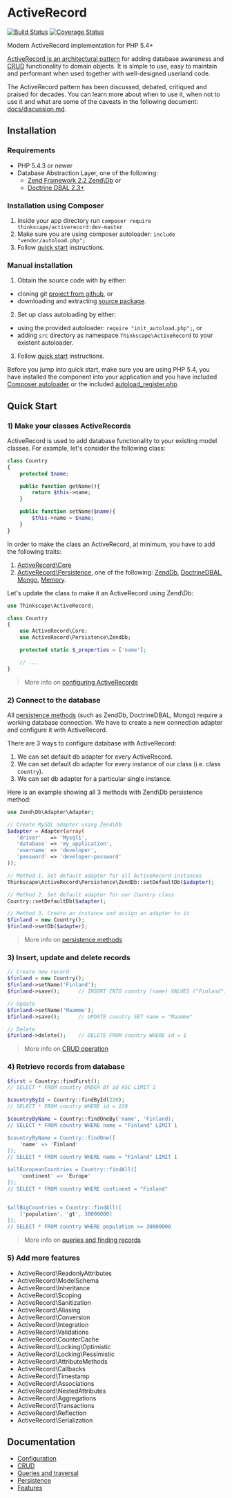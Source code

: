 ActiveRecord
==============
[![Build Status](https://api.travis-ci.org/Thinkscape/ActiveRecord.png?branch=master)](http://travis-ci.org/Thinkscape/ActiveRecord)
[![Coverage Status](https://coveralls.io/repos/Thinkscape/ActiveRecord/badge.png)](https://coveralls.io/r/Thinkscape/ActiveRecord)

Modern ActiveRecord implementation for PHP 5.4+

[ActiveRecord is an architectural pattern](https://en.wikipedia.org/wiki/Active_record_pattern) for adding
database awareness and [CRUD](https://en.wikipedia.org/wiki/CRUD) functionality to domain objects. It is 
simple to use, easy to maintain and performant when used together with well-designed userland code.

The ActiveRecord pattern has been discussed, debated, critiqued and praised for decades. You can learn more
about when to use it, when not to use it and what are some of the caveats in the following document: 
[docs/discussion.md](docs/discussion.md).

## Installation
### Requirements

  * PHP 5.4.3 or newer
  * Database Abstraction Layer, one of the following:
    * [Zend Framework 2.2 Zend\Db](https://github.com/zendframework/zf2) or
    * [Doctrine DBAL 2.3+](https://github.com/doctrine/dbal)

### Installation using Composer

 1. Inside your app directory run `composer require thinkscape/activerecord:dev-master`
 2. Make sure you are using composer autoloader: `include "vendor/autoload.php";`
 3. Follow [quick start](#quick-start) instructions.

### Manual installation
 
 1. Obtain the source code with by either:
   * cloning git [project from github](https://github.com/Thinkscape/ActiveRecord.git), or
   * downloading and extracting [source package](https://github.com/Thinkscape/ActiveRecord/archive/master.zip).
 2. Set up class autoloading by either:
   * using the provided autoloader: `require "init_autoload.php";`, or
   * adding `src` directory as namespace `Thinkscape\ActiveRecord` to your existent autoloader.
 3. Follow [quick start](#quick-start) instructions.

Before you jump into quick start, make sure you are using PHP 5.4, you have installed the component into
your application and you have included [Composer autoloader](../README.md#installation-using-composer) or
the included [autoload_register.php](../README.md#manual-installation).

## Quick Start

### 1) Make your classes ActiveRecords

ActiveRecord is used to add database functionality to your existing model classes. For example, let's consider
the following class:

````php
class Country
{
    protected $name;

    public function getName(){
        return $this->name;
    }

    public function setName($name){
        $this->name = $name;
    }
}
````

In order to make the class an ActiveRecord, at minimum, you have to add the following traits:

 1. [ActiveRecord\Core](../src/Thinkscape/ActiveRecord/Core.php)
 2. [ActiveRecord\Persistence](../src/Thinkscape/ActiveRecord/Persistence), one of the following:
    [ZendDb](../src/Thinkscape/ActiveRecord/Persistence/ZendDb.php),
    [DoctrineDBAL](../src/Thinkscape/ActiveRecord/Persistence/DoctrineDBAL.php),
    [Mongo](../src/Thinkscape/ActiveRecord/Persistence/Mongo.php),
    [Memory](../src/Thinkscape/ActiveRecord/Persistence/Mongo.php).

Let's update the class to make it an ActiveRecord using Zend\Db:

````php
use Thinkscape\ActiveRecord;

class Country
{
    use ActiveRecord\Core;
    use ActiveRecord\Persistence\ZendDb;

    protected static $_properties = ['name'];

    // ...
}
````

> More info on [configuring ActiveRecords](docs/config.md)


### 2) Connect to the database

All [persistence methods](persistence.md) (such as ZendDb, DoctrineDBAL, Mongo) require a working database connection.
We have to create a new connection adapter and configure it with ActiveRecord.

There are 3 ways to configure database with ActiveRecord:

 1. We can set default db adapter for every ActiveRecord.
 2. We can set default db adapter for every instance of our class (i.e. class `Country`).
 3. We can set db adapter for a particular single instance.

Here is an example showing all 3 methods with Zend\Db persistence method:

````php
use Zend\Db\Adapter\Adapter;

// Create MySQL adapter using Zend\Db
$adapter = Adapter(array(
   'driver'   => 'Mysqli',
   'database' => 'my_application',
   'username' => 'developer',
   'password' => 'developer-password'
));

// Method 1. Set default adapter for all ActiveRecord instances
Thinkscape\ActiveRecord\Persistence\ZendDb::setDefaultDb($adapter);

// Method 2. Set default adapter for our Country class
Country::setDefaultDb($adapter);

// Method 3. Create an instance and assign an adapter to it
$finland = new Country();
$finland->setDb($adapter);
````

> More info on [persistence methods](docs/persistence.md)

### 3) Insert, update and delete records

````php
// Create new record
$finland = new Country();
$finland->setName('Finland');
$finland->save();      // INSERT INTO country (name) VALUES ("Finland")

// Update
$finland->setName('Maamme');
$finland->save();      // UPDATE country SET name = "Maamme"

// Delete
$finland->delete();    // DELETE FROM country WHERE id = 1
````

> More info on [CRUD operation](docs/CRUD.md)

### 4) Retrieve records from database

````php
$first = Country::findFirst();
// SELECT * FROM country ORDER BY id ASC LIMIT 1

$countryById = Country::findById(220);
// SELECT * FROM country WHERE id = 220

$countryByName = Country::findOneBy('name', 'Finland);
// SELECT * FROM country WHERE name = "Finland" LIMIT 1

$countryByName = Country::findOne([
    'name' => 'Finland'
]);
// SELECT * FROM country WHERE name = "Finland" LIMIT 1

$allEuropeanCountries = Country::findAll([
    'continent' => 'Europe'
]);
// SELECT * FROM country WHERE continent = "Finland"


$allBigCountries = Country::findAll([
    ['population', 'gt', 30000000]
]);
// SELECT * FROM country WHERE population >= 30000000

````
> More info on [queries and finding records](docs/queries.md)

### 5) Add more features

 * ActiveRecord\ReadonlyAttributes
 * ActiveRecord\ModelSchema
 * ActiveRecord\Inheritance
 * ActiveRecord\Scoping
 * ActiveRecord\Sanitization
 * ActiveRecord\Aliasing
 * ActiveRecord\Conversion
 * ActiveRecord\Integration
 * ActiveRecord\Validations
 * ActiveRecord\CounterCache
 * ActiveRecord\Locking\Optimistic
 * ActiveRecord\Locking\Pessimistic
 * ActiveRecord\AttributeMethods
 * ActiveRecord\Callbacks
 * ActiveRecord\Timestamp
 * ActiveRecord\Associations
 * ActiveRecord\NestedAttributes
 * ActiveRecord\Aggregations
 * ActiveRecord\Transactions
 * ActiveRecord\Reflection
 * ActiveRecord\Serialization

## Documentation

 * [Configuration](docs/config.md)
 * [CRUD](docs/CRUD.md)
 * [Queries and traversal](docs/queries.md)
 * [Persistence](docs/persistence.md)
 * [Features](docs/features.md)